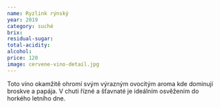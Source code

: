 ```yaml
---
name: Ryzlink rýnský
year: 2019
category: suché
brix: 
residual-sugar: 
total-acidity: 
alcohol: 
price: 120
image: cervene-vino-detail.jpg
---
```


Toto víno okamžitě ohromí svým výrazným ovocitým aroma kde dominují broskve a papája. V chuti řízné a šťavnaté je ideálním osvěžením do horkého letního dne.